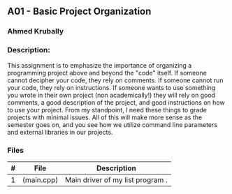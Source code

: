 ## A01 - Basic Project Organization
### Ahmed Krubally
### Description:
This assignment is to emphasize the importance of organizing a programming project above and beyond the "code" itself. If someone cannot decipher your code, they rely on comments. If someone cannot run your code, they rely on instructions. If someone wants to use something you wrote in their own project (non academically!) they will rely on good comments, a good description of the project, and good instructions on how to use your project. From my standpoint, I need these things to grade projects with minimal issues. All of this will make more sense as the semester goes on, and you see how we utilize command line parameters and external libraries in our projects.

### Files

|   #   | File     | Description                      |
| :---: | -------- | -------------------------------- |
|   1   | (main.cpp) | Main driver of my list program . |




